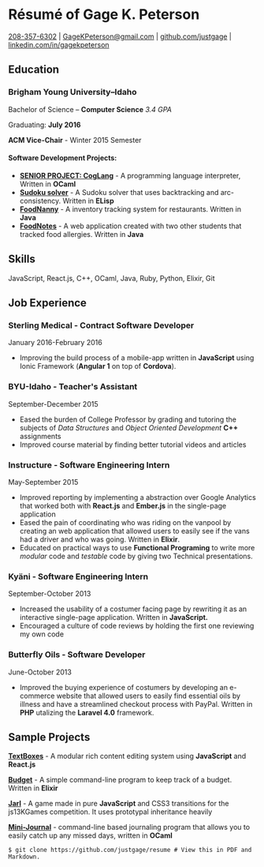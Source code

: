 Résumé of Gage K. Peterson
==========================

[208-357-6302](tel:208-357-6302) |
[GageKPeterson@gmail.com](mailto:gagekpeterson@gmail.com) |
[github.com/justgage](https://github.com/justgage/justgage.github.io) |
[linkedin.com/in/gagekpeterson](https://www.linkedin.com/in/gagekpeterson)

Education
---------

### Brigham Young University–Idaho

Bachelor of Science – **Computer Science** *3.4 GPA*

Graduating: **July 2016**

**ACM Vice-Chair** - Winter 2015 Semester

#### Software Development Projects:

-   [**SENIOR PROJECT:
    CogLang**](https://github.com/justgage/cog-lang) - A programming
    language interpreter, Written in **OCaml**
-   [**Sudoku
    solver**](https://github.com/justgage/AI/tree/master/project1) - A
    Sudoku solver that uses backtracking and arc-consistency. Written in
    **ELisp**
-   [**FoodNanny**](https://bitbucket.org/teamfood/foodnanny) - A
    inventory tracking system for restaurants. Written in **Java**
-   [**FoodNotes**](https://github.com/justgage/FoodNotes) - A web
    application created with two other students that tracked
    food allergies. Written in **Java**

Skills
------

JavaScript, React.js, C++, OCaml, Java, Ruby, Python, Elixir, Git

Job Experience
--------------

### Sterling Medical - Contract Software Developer

January 2016-February 2016

-   Improving the build process of a mobile-app written in
    **JavaScript** using Ionic Framework (**Angular 1** on top of
    **Cordova**).

### BYU-Idaho - Teacher's Assistant

September-December 2015

-   Eased the burden of College Professor by grading and tutoring the
    subjects of *Data Structures* and *Object Oriented Development*
    **C++** assignments
-   Improved course material by finding better tutorial videos and
    articles

### Instructure - Software Engineering Intern

May-September 2015

-   Improved reporting by implementing a abstraction over Google
    Analytics that worked both with **React.js** and **Ember.js** in the
    single-page application
-   Eased the pain of coordinating who was riding on the vanpool by
    creating an web application that allowed users to easily see if the
    vans had a driver and who was going. Written in **Elixir**.
-   Educated on practical ways to use **Functional Programing** to write
    more *modular* code and *testable* code by giving two
    Technical presentations.

### Kyäni - Software Engineering Intern

September-October 2013

-   Increased the usability of a costumer facing page by rewriting it as
    an interactive single-page application. Written in **JavaScript.**
-   Encouraged a culture of code reviews by holding the first one
    reviewing my own code

### Butterfly Oils - Software Developer

June-October 2013

-   Improved the buying experience of costumers by developing an
    e-commerce website that allowed users to easily find essential oils
    by illness and have a streamlined checkout process with PayPal.
    Written in **PHP** utalizing the **Laravel 4.0** framework.

Sample Projects
---------------

**[TextBoxes](https://github.com/justgage/textboxes)** - A modular rich
content editing system using **JavaScript** and **React.js**

**[Budget](https://github.com/justgage/budget)** - A simple command-line
program to keep track of a budget. Written in **Elixir**

**[Jarl](https://github.com/justgage/jarl)** - A game made in pure
**JavaScript** and CSS3 transitions for the js13KGames competition. It
uses prototypal inheritance heavily

**[Mini-Journal](https://github.com/justgage/mini-journal)** -
command-line based journaling program that allows you to easily catch up
any missed days, written in **OCaml**

    $ git clone https://github.com/justgage/resume # View this in PDF and Markdown.
